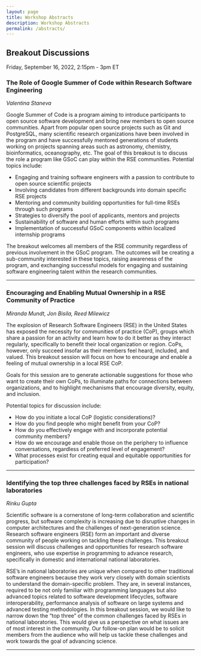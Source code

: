```yaml
---
layout: page
title: Workshop Abstracts
description: Workshop Abstracts
permalink: /abstracts/
---
```


## Breakout Discussions

Friday, September 16, 2022, 2:15pm - 3pm ET

### The Role of Google Summer of Code within Research Software Engineering

*Valentina Staneva*

Google Summer of Code is a program aiming to introduce participants to open source software development and bring new members to open source communities. Apart from popular open source projects such as Git and PostgreSQL, many scientific research organizations have been involved in the program and have successfully mentored generations of students working on projects spanning areas such as astronomy, chemistry, bioinformatics, oceanography, etc. The goal of this breakout is to discuss the role a program like GSoC can play within the RSE communities. Potential topics include:

* Engaging and training software engineers with a passion to contribute to open source scientific projects
* Involving candidates from different backgrounds into domain specific RSE projects
* Mentoring and community building opportunities for full-time RSEs through such programs
* Strategies to diversify the pool of applicants, mentors and projects
* Sustainability of software and human efforts within such programs
* Implementation of successful GSoC components within localized internship programs

The breakout welcomes all members of the RSE community regardless of previous involvement in the GSoC program. The outcomes will be creating a sub-community interested in these topics, raising awareness of the program, and exchanging successful models for engaging and sustaining software engineering talent within the research communities.

---


### Encouraging and Enabling Mutual Ownership in a RSE Community of Practice

*Miranda Mundt, Jon Bisila, Reed Milewicz*

The explosion of Research Software Engineers (RSE) in the United States has exposed the necessity for communities of practice (CoP), groups which share a passion for an activity and learn how to do it better as they interact regularly, specifically to benefit their local organization or region. CoPs, however, only succeed insofar as their members feel heard, included, and valued. This breakout session will focus on how to encourage and enable a feeling of mutual ownership in a local RSE CoP.

Goals for this session are to generate actionable suggestions for those who want to create their own CoPs, to illuminate paths for connections between organizations, and to highlight mechanisms that encourage diversity, equity, and inclusion.

Potential topics for discussion include:

- How do you initiate a local CoP (logistic considerations)?
- How do you find people who might benefit from your CoP?
- How do you effectively engage with and incorporate potential community members?
- How do we encourage and enable those on the periphery to influence conversations,
regardless of preferred level of engagement?
- What processes exist for creating equal and equitable opportunities for participation?

---

### Identifying the top three challenges faced by RSEs in national laboratories

*Rinku Gupta*

Scientific software is a cornerstone of long-term collaboration and scientific progress, but software complexity is increasing due to disruptive changes in computer architectures and the challenges of next-generation science. Research software engineers (RSE) form an important and diverse community of people working on tackling these challenges. This breakout session will discuss challenges and opportunities for research software engineers, who use expertise in programming to advance research, specifically in domestic and international national laboratories.

RSE’s in national laboratories are unique when compared to other traditional software engineers because they work very closely with domain scientists to understand the domain-specific problem. They are, in several instances, required to be not only familiar with programming languages but also advanced topics related to software development lifecycles, software interoperability, performance analysis of software on large systems and advanced testing methodologies. In this breakout session, we would like to narrow down the “top three” of the common challenges faced by RSEs in national laboratories. This would give us a perspective on what issues are of most interest in the community. Our follow-on plan would be to solicit members from the audience who will help us tackle these challenges and work towards the goal of advancing science.

---